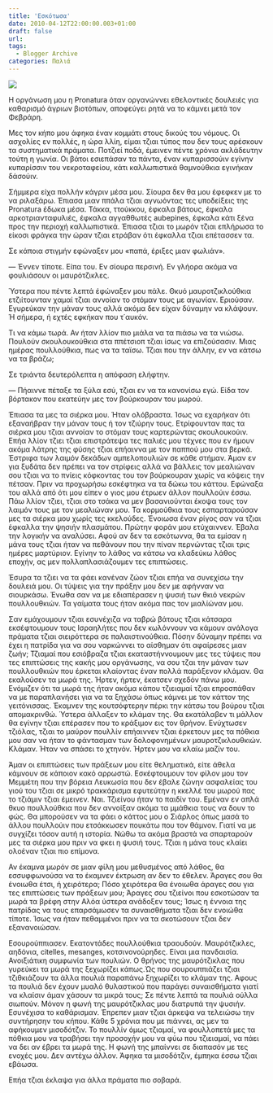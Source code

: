 ```yaml
---
title: 'Εσκότωσα'
date: 2010-04-12T22:00:00.003+01:00
draft: false
url: 
tags:
  - Blogger Archive
categories: Παλιά
---
```


[![](https://blogger.googleusercontent.com/img/b/R29vZ2xl/AVvXsEiFHTyNfAuyardt5jnOWFy2yy_51kk91_lvqJNhOYob2jE_u-t2KQ81NpucmvQRAiG5FRbdOMxDL6aWQaXl6QaGAiA_3cczQvGDbwzfXvhqcIDVa3afQZZDbzO493fJtlzcre_K0b11K6I/s400/variete_merle_noir_male.jpg)](https://blogger.googleusercontent.com/img/b/R29vZ2xl/AVvXsEiFHTyNfAuyardt5jnOWFy2yy_51kk91_lvqJNhOYob2jE_u-t2KQ81NpucmvQRAiG5FRbdOMxDL6aWQaXl6QaGAiA_3cczQvGDbwzfXvhqcIDVa3afQZZDbzO493fJtlzcre_K0b11K6I/s1600/variete_merle_noir_male.jpg)  

  

  
H οργάνωση μου η Pronatura όταν οργανώννει εθελοντικές δουλειές για καθαρισμό άγριων βιοτόπων, αποφεύγει ρητά να το κάμνει μετά τον Φεβράρη.  
  
Μες τον κήπο μου άφηκα έναν κομμάτι στους δικούς του νόμους. Οι ασχολίες εν πολλές, η ώρα λλίη, είμαι τζιαι τύπος που δεν τους αρέσκουν τα συστηματικά πράματα. Ποτζιεί ποδά, έμεινεν πέντε χρόνια ακλάδευτην τούτη η γωνία. Οι βάτοι εσιεπάσαν τα πάντα, έναν κυπαρισσούιν εγίνην κυπαρίσσιν του νεκροταφείου, κάτι καλλωπιστικά θαμνούθκια εγινήκαν δάσούιν.  
  
Σήμμερα είχα πολλήν κάγριν μέσα μου. Σίουρα δεν θα μου έφεφκεν με το να ριλαξάρω. Έπιασα μιαν ππάλα τζιαι αγνωόντας τες υποδείξεις της Pronatura έδωκα μέσα. Τάκκα, ττούκκου, έφκαλα βάτους, έφκαλα αρκοτριανταφυλιές, έφκαλα αγγαθθωτές aubepines, έφκαλα κάτι ξένα προς την περιοχή καλλωπιστικά. Έπιασα τζιαι το μωρόν τζιαι επλήρωσα το είκοσι φράγκα την ώραν τζιαι ετράβαν ότι έφκαλλα τζιαι επέτασσεν τα.  
  
Σε κάποια στιγμήν εφώναξεν μου «παπά, έριξες μιαν φωλιάν».  
  
— Έννεν τίποτε. Είπα του. Εν σίουρα περσινή. Εν γλήορα ακόμα να φουλιάσουν οι μαυρότζικλες.  
  
Ύστερα που πέντε λεπτά έφώναξεν μου πάλε. Θκυό μαυροτζικλούθκια ετζιίτουνταν χαμαί τζιαι αννοίαν το στόμαν τους με αγωνίαν. Εριούσαν. Εγυρεύκαν την μάναν τους αλλά ακόμα δεν είχαν δύναμην να κλάψουν. Ή σήμερα, ή εχτές εφκήκαν που τ΄αυκόν.  
  
Τι να κάμω τωρά. Αν ήταν λλίον πιο μιάλα να τα πιάσω να τα νιώσω. Πουλούν σκουλουκούθκια στα ππέτσιοπ τζιαι ίσως να επιζούσασιν. Μιας ημέρας πουλλούθκια, πως να τα ταϊσω. Τζιαι που την άλλην, εν να κάτσω να τα βράζω;  
  
Σε τριάντα δευτερόλεπτα η απόφαση ελήφτην.  
  
— Πήαιννε πέταξε τα ξύλα εσύ, τζιαι εν να τα κανονίσω εγώ. Είδα τον βόρτακον που εκατεύην μες τον βούρκουραν του μωρού.  
  
Έπιασα τα μες τα σιέρκα μου. Ήταν ολόβραστα. Ίσως να εχαρήκαν ότι εξαναήβραν την μάναν τους ή τον τζιύρην τους. Ετρίφουνταν πας τα σιέρκα μου τζιαι αννοίαν το στόμαν τους καρτερώντας σκουλουκούιν. Επήα λλίον τζιει τζιαι επιστράτεψα τες παλιές μου τέχνες που εν ήμουν ακόμα λάτρης της φύσης τζιαι επήαιννα με τον παππού μου στα βερκά. Έστριφα των λαιμόν δεκάδων αμπελοπουλιών σε κάθε στήμαν. Άμαν εν για ξυδάτα δεν πρέπει να τον στρίφεις αλλά να βάλλεις τον μεαλιώναν σου τζιαι να το πνίεις κόφκοντας του τον βούρκουραν χωρίς να κόψεις την πέτσαν. Πριν να προχωρήσω εσκέφτηκα να τα δώκω του κάττου. Εφώναξα του αλλά από ότι μου είπεν ο γιος μου έτρωεν άλλον πουλλούιν έσσω. Πάω λλίον τζιει, τζιαι στο τσάκα να μεν βασανιούνται έκοψα τους τον λαιμόν τους με τον μεαλιώναν μου. Τα κορμούθκια τους εσπαρταρούσαν μες τα σιέρκα μου χωρίς τες κκελούδες. Ένοιωσα έναν ρίγος σαν να τζιαι έφκαλλα την ψησιήν πλασμάτου. Πρώτην φοράν μου ετύχαιννεν. Έβαλα την λογικήν να αναλύσει. Αφού αν δεν τα εσκότωννα, θα τα εμίσαν η μάνα τους τζιαι ήταν να πεθάνουν που την πίναν περνώντας τζιαι τρις ημέρες μαρτύριον. Εγίνην το λάθος να κάτσω να κλαδεύκω λάθος εποχήν, ας μεν πολλαπλασιάζουμεν τες επιπτώσεις.  
  
Έσυρα τα τζιει να τα φάει κανέναν ζώον τζιαι επήα να συνεχίσω την δουλειά μου. Οι τύψεις για την πράξην μου δεν με αφήνναν να σιουρκάσω. Ένωθα σαν να με εδιαπέρασεν η ψυσιή των θκιό νεκρών πουλλουθκιών. Τα γαίματα τους ήταν ακόμα πας τον μιαλίώναν μου.  
  
Σαν εμάχουμουν τζιαι εσυνέχιζα να ταβρώ βάτους τζιαι κάτσαρα εκσέφτουμουν τους Ισραηλήτες που δεν κωλόννουν να κάμουν ανάλογα πράματα τζιαι σιειρόττερα σε παλαιστινούθκια. Πόσην δύναμην πρέπει να έχει η πατρίδα για να σου ναρκώννει το αίσθημαν ότι αφαίρεσες μιαν ζωήν; Τζιαμαί που εσιόβραζα τζιαι εκαταστήννουμουν μες τες τύψεις που τες επιπτώσεις της κακής μου οργάνωσης, να σου τζαι την μάναν των πουλλουθκιών που έρκεται κλαίοντας έναν πολλά παράξενον κλάμαν. Θα εκαλούσεν τα μωρά της. Ήρτεν, ήρτεν, έκατσεν σχεδόν πάνω μου. Ενόμιζεν ότι τα μωρά της ήταν ακόμα κάπου τζιειαμαί τζιαι επροσπάθαν να με παραπλανήσει για να τα ξηχάσω όπως κάμνει με τον κάττον της γειτόνισσας. Έκαμνεν της κουτσόφτερην πέρκι την κάτσω του βούρου τζιαι απομακρινθώ. Ύστερα άλλαξεν το κλάμαν της. Θα εκατάλαβεν τι μάλλον θα εγίνην τζιαι επέρασεν που το κράξιμον εις τον θρήνον. Ενύχτωσεν τζιόλας, τζιαι το μαύρον πουλλίν επήαιννεν τζιαι έρκετουν μες τα πόθκια μου σαν να ήταν το φάντασμαν των δολοφονημένων μαυροτζικλουθκιών. Κλάμαν. Ήταν να σπάσει το χτηνόν. Ήρτεν μου να κλαίω μαζίν του.  
  
Άμαν οι επιπτώσεις των πράξεων μου είτε θεληματικά, είτε άθελα κάμνουν σε κάποιον κακό αρρωστώ. Εσκέφτουμουν τον φίλον μου τον Μεμμέτη που την βόρεια Λευκωσία που δεν έβαλε ζώνην ασφαλείας του γιού του τζιαι σε μικρό τρακκάρισμα εφυτεύτην η κκελλέ του μωρού πας το τζιάμιν τζιαι έμεινεν. Ναι. Τζιείνου ήταν το παιδίν του. Εμέναν εν απλά θκυο πουλλούθκια που δεν αννοίξαν ακόμα τα μμάθκια τους να δουν το φώς. Θα μπορούσεν να τα φάει ο κάττος μου ο Σιάρλος όπως μασά το άλλου πουλλούιν που ετσάκκωσεν πουκάτω που τον θάμνον. Γιατί να με συγχίζει τόσον αυτή η ιστορία. Νώθω τα ακόμα βραστά να σπαρταρούν μες τα σιέρκα μου πριν να φκει η ψυσιή τους. Τζιαι η μάνα τους κλαίει ολοέναν τζιαι πιο επίμονα.  
  
Αν έκαμνα μωρόν σε μιαν φίλη μου μεθυσμένος από λάθος, θα εσσυφφωνούσα να το έκαμνεν έκτρωση αν δεν το έθελεν. Άραγες σου θα ένοιωθα έτσι, ή χειρότερα; Πόσο χειρότερα θα ένοιωθα άραγες σου για τες επιπτώσεις των πράξεων μου; Άραγες σου τζιείνοι που εσκοτώσαν τα μωρά τα βρέφη στην Αλόα ύστερα ανάδοξεν τους; Ίσως η έννοια της πατρίδας να τους επαρσάμωσεν τα συναισθήματα τζιαι δεν ενοιώθα τίποτε. Ίσως να ήταν πεθαμμένοι πριν να τα σκοτώσουν τζιαι δεν εξανανοιώσαν.  
  
Εσουρούππιασεν. Εκατοντάδες πουλλούθκια τραουδούν. Μαυρότζικλες, αηδόνια, citelles, mesanges, κοτσινονούρηδες. Είναι μια πανδαισία. Ανοιξιάτικη συμφωνία των πουλιών. Ο θρήνος της μαυρότζικλας που γυρεύκει τα μωρά της ξεχωρίζει κάπως.Ώς που σουρουππιάζει τζιαι τζιθκιάζουν τα άλλα πουλιά παραπάνω ξηχωρίζει το κλάμαν της. Αφους τα πουλιά δεν έχουν μυαλό θυλαστικού που παράγει συναισθήματα γιατί να κλαίσιν άμαν χάσουν τα μικρά τους; Σε πέντε λεπτά τα πουλιά ούλλα σιωπούν. Μόνον η φωνή της μαυρότζικλας μου διατρυπά την ψυσιήν. Εσυνέχισα το καθάρισμαν. Έπρεπεν μιαν τζιαι άρκεψα να τελειώσω την συντήρησην του κήπου. Κάθε 5 χρόνια που με πιάννει, ας μεν τα αφήκουμεν μισοδότζιν. Το πουλλίν όμως τζιαμαί, να φουλλοπετά μες τα πόθκια μου να τραβήσει την προσοχήν μου να φύω που τζιειαμαί, να πάει να δει αν έβρει τα μωρά της. Η φωνή της μπαίννει σε διαπασόν με τες ενοχές μου. Δεν αντέχω άλλον. Άφηκα τα μισοδότζιν, έμπηκα έσσω τζιαι εβάωσα.  
  
Επήα τζιαι έκλαψα για άλλα πράματα πιο σοβαρά.
